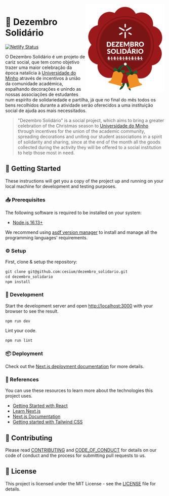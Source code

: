 [contributing]: CONTRIBUTING.md
[code_of_conduct]: CODE_OF_CONDUCT.md
[license]: LICENSE.txt
[netlify-status]: https://api.netlify.com/api/v1/badges/fcc8fc29-9170-460e-bc6d-7bf207da0a2b/deploy-status
[netlify-build]: https://app.netlify.com/sites/dezembro-solidario/deploys

<a href="https://dezembrosolidario.cesium.di.uminho.pt" target="_blank">
  <img align="right" src="public/images/Assets/Sticker.svg" alt="Dezembro Solidário" width="250">
</a>

# :christmas_tree: Dezembro Solidário

[![Netlify Status][netlify-status]][netlify-build]

O Dezembro Solidário é um projeto de cariz social, que tem como objetivo trazer
uma maior celebração da época natalícia à [Universidade do
Minho](https://www.uminho.pt/PT) através de incentivos à união da comunidade
académica, espalhando decorações e unindo as nossas associações de estudantes
num espírito de solidariedade e partilha, já que no final do mês todos os bens
recolhidos durante a atividade serão oferecidos a uma instituição social de
ajuda aos mais necessitados.

> "Dezembro Solidário" is a social project, which aims to bring a greater
celebration of the Christmas season to [Universidade do
Minho](https://www.uminho.pt/EN) through incentives for the union of the
academic community, spreading decorations and uniting our student associations
in a spirit of solidarity and sharing, since at the end of the month all the
goods collected during the activity they will be offered to a social
institution to help those most in need.

## :rocket: Getting Started

These instructions will get you a copy of the project up and running on your
local machine for development and testing purposes.

### :inbox_tray: Prerequisites

The following software is required to be installed on your system:

- [Node.js 16.13+](https://nodejs.org/en/download/)

We recommend using [asdf version
manager](https://asdf-vm.com/#/core-manage-asdf?id=install) to install and
manage all the programming languages' requirements.

### :gear: Setup

First, clone & setup the repository:

```
git clone git@github.com:cesium/dezembro_solidario.git
cd dezembro_solidario
npm install
```

### :hammer: Development

Start the development server and open
[http://localhost:3000](http://localhost:3000) with your browser to see the
result.

```
npm run dev
```

Lint your code.

```
npm run lint
```

### :package: Deployment

Check out the [Next.js deployment
documentation](https://nextjs.org/docs/deployment) for more details.

### :link: References

You can use these resources to learn more about the technologies this project
uses.

- [Getting Started with React](https://reactjs.org/docs/getting-started.html)
- [Learn Next.js](https://nextjs.org/learn)
- [Next.js Documentation](https://nextjs.org/docs)
- [Getting started with Tailwind CSS](https://tailwindcss.com/docs)

## :handshake: Contributing

Please read [CONTRIBUTING][contributing] and [CODE_OF_CONDUCT][code_of_conduct]
for details on our code of conduct and the process for submitting pull requests
to us.

## :memo: License

This project is licensed under the MIT License - see the [LICENSE][license]
file for details.
